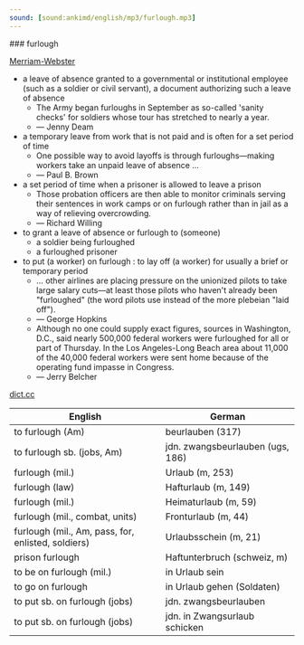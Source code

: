 ```yaml
---
sound: [sound:ankimd/english/mp3/furlough.mp3]
---
```


\### furlough

[Merriam-Webster](https://www.merriam-webster.com/dictionary/furlough)

- a leave of absence granted to a governmental or institutional employee (such as a soldier or civil servant), a document authorizing such a leave of absence
    - The Army began furloughs in September as so-called 'sanity checks' for soldiers whose tour has stretched to nearly a year.
    - — Jenny Deam
- a temporary leave from work that is not paid and is often for a set period of time
    - One possible way to avoid layoffs is through furloughs—making workers take an unpaid leave of absence …
    - — Paul B. Brown
- a set period of time when a prisoner is allowed to leave a prison
    - Those probation officers are then able to monitor criminals serving their sentences in work camps or on furlough rather than in jail as a way of relieving overcrowding.
    - — Richard Willing
- to grant a leave of absence or furlough to (someone)
    - a soldier being furloughed
    - a furloughed prisoner
- to put (a worker) on furlough : to lay off (a worker) for usually a brief or temporary period
    - … other airlines are placing pressure on the unionized pilots to take large salary cuts—at least those pilots who haven't already been "furloughed" (the word pilots use instead of the more plebeian "laid off").
    - — George Hopkins
    - Although no one could supply exact figures, sources in Washington, D.C., said nearly 500,000 federal workers were furloughed for all or part of Thursday. In the Los Angeles-Long Beach area about 11,000 of the 40,000 federal workers were sent home because of the operating fund impasse in Congress.
    - — Jerry Belcher

[dict.cc](https://www.dict.cc/furlough)

| English        | German       |
| -------------- | ------------ |
| to furlough (Am) | beurlauben (317) |
| to furlough sb. (jobs, Am) | jdn. zwangsbeurlauben (ugs, 186) |
| furlough (mil.) | Urlaub (m, 253) |
| furlough (law) | Hafturlaub (m, 149) |
| furlough (mil.) | Heimaturlaub (m, 59) |
| furlough (mil., combat, units) | Fronturlaub (m, 44) |
| furlough (mil., Am, pass, for, enlisted, soldiers) | Urlaubsschein (m, 21) |
| prison furlough | Haftunterbruch (schweiz, m) |
| to be on furlough (mil.) | in Urlaub sein |
| to go on furlough | in Urlaub gehen (Soldaten) |
| to put sb. on furlough (jobs) | jdn. zwangsbeurlauben |
| to put sb. on furlough (jobs) | jdn. in Zwangsurlaub schicken |
